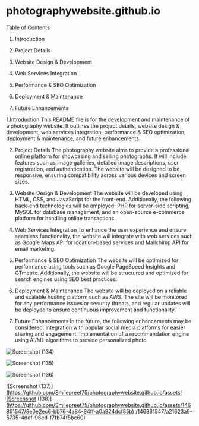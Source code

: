 # photographywebsite.github.io
Table of Contents

1. Introduction

2. Project Details

3. Website Design & Development

4. Web Services Integration

5. Performance & SEO Optimization

6. Deployment & Maintenance

7. Future Enhancements

1.Introduction This README file is for the development and maintenance of a photography website. It outlines the project details, website design & development,
web services integration, performance & SEO optimization, deployment & maintenance, and future enhancements.

2. Project Details The photography website aims to provide a professional online platform for showcasing and selling photographs.
 It will include features such as image galleries, detailed image descriptions, user registration, and authentication. The website will be designed to be responsive,
 ensuring compatibility across various devices and screen sizes.

3. Website Design & Development The website will be developed using HTML, CSS, and JavaScript for the front-end. Additionally,
 the following back-end technologies will be employed: PHP for server-side scripting, MySQL for database management, and an open-source e-commerce platform for handling online transactions.

4. Web Services Integration To enhance the user experience and ensure seamless functionality, the website will integrate with web services such as Google Maps API for location-based services and Mailchimp API for email marketing.

5. Performance & SEO Optimization The website will be optimized for performance using tools such as Google PageSpeed Insights and GTmetrix. Additionally, the website will be structured and optimized for search engines using SEO best practices.

6. Deployment & Maintenance The website will be deployed on a reliable and scalable hosting platform such as AWS. The site will be monitored for any performance issues or security threats, and regular updates will be deployed to ensure continuous improvement and functionality.

7. Future Enhancements In the future, the following enhancements may be considered:
 Integration with popular social media platforms for easier sharing and engagement. Implementation of a recommendation engine using AI/ML algorithms to provide personalized photo


![Screenshot (134)](https://github.com/Smilepreet75/photographywebsite.github.io/assets/146861547/81a44858-8cb3-43fb-a41e-ebde870bfc50)

![Screenshot (135)](https://github.com/Smilepreet75/photographywebsite.github.io/assets/146861547/43ccb9e4-ba8b-44b2-81a0-d1a1e96e4e81)


![Screenshot (136)](https://github.com/Smilepreet75/photographywebsite.github.io/assets/146861547/c8dd00cb-d746-4abf-8330-1e59ff7885d3)

![Screenshot (137)](https://github.com/Smilepreet75/photographywebsite.github.io/assets![Screenshot (138)](https://github.com/Smilepreet75/photographywebsite.github.io/assets/146861547/9e0e2ec6-bb76-4a84-94ff-a0a924dcf85b)
/146861547/a21623a9-5735-4ddf-96ed-f7fb74f5bc60)



